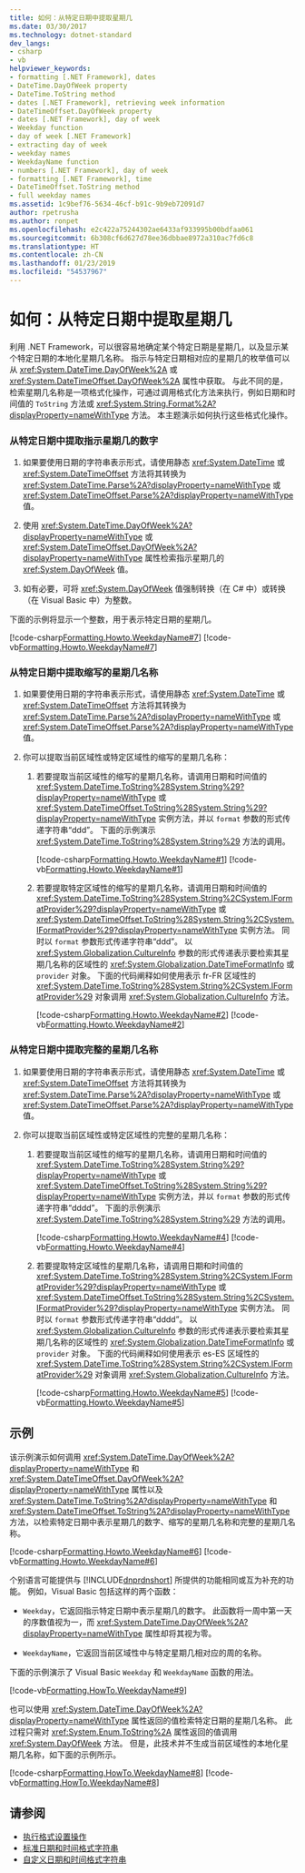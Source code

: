 ```yaml
---
title: 如何：从特定日期中提取星期几
ms.date: 03/30/2017
ms.technology: dotnet-standard
dev_langs:
- csharp
- vb
helpviewer_keywords:
- formatting [.NET Framework], dates
- DateTime.DayOfWeek property
- DateTime.ToString method
- dates [.NET Framework], retrieving week information
- DateTimeOffset.DayOfWeek property
- dates [.NET Framework], day of week
- Weekday function
- day of week [.NET Framework]
- extracting day of week
- weekday names
- WeekdayName function
- numbers [.NET Framework], day of week
- formatting [.NET Framework], time
- DateTimeOffset.ToString method
- full weekday names
ms.assetid: 1c9bef76-5634-46cf-b91c-9b9eb72091d7
author: rpetrusha
ms.author: ronpet
ms.openlocfilehash: e2c422a75244302ae6433af933995b00bdfaa061
ms.sourcegitcommit: 6b308cf6d627d78ee36dbbae8972a310ac7fd6c8
ms.translationtype: HT
ms.contentlocale: zh-CN
ms.lasthandoff: 01/23/2019
ms.locfileid: "54537967"
---
```

# <a name="how-to-extract-the-day-of-the-week-from-a-specific-date"></a>如何：从特定日期中提取星期几
利用 .NET Framework，可以很容易地确定某个特定日期是星期几，以及显示某个特定日期的本地化星期几名称。 指示与特定日期相对应的星期几的枚举值可以从 <xref:System.DateTime.DayOfWeek%2A> 或 <xref:System.DateTimeOffset.DayOfWeek%2A> 属性中获取。 与此不同的是，检索星期几名称是一项格式化操作，可通过调用格式化方法来执行，例如日期和时间值的 `ToString` 方法或 <xref:System.String.Format%2A?displayProperty=nameWithType> 方法。 本主题演示如何执行这些格式化操作。  
  
### <a name="to-extract-a-number-indicating-the-day-of-the-week-from-a-specific-date"></a>从特定日期中提取指示星期几的数字  
  
1.  如果要使用日期的字符串表示形式，请使用静态 <xref:System.DateTime> 或 <xref:System.DateTimeOffset> 方法将其转换为 <xref:System.DateTime.Parse%2A?displayProperty=nameWithType> 或 <xref:System.DateTimeOffset.Parse%2A?displayProperty=nameWithType> 值。  
  
2.  使用 <xref:System.DateTime.DayOfWeek%2A?displayProperty=nameWithType> 或 <xref:System.DateTimeOffset.DayOfWeek%2A?displayProperty=nameWithType> 属性检索指示星期几的 <xref:System.DayOfWeek> 值。  
  
3.  如有必要，可将 <xref:System.DayOfWeek> 值强制转换（在 C# 中）或转换（在 Visual Basic 中）为整数。  
  
 下面的示例将显示一个整数，用于表示特定日期的星期几。  
  
 [!code-csharp[Formatting.Howto.WeekdayName#7](../../../samples/snippets/csharp/VS_Snippets_CLR/Formatting.HowTo.WeekdayName/cs/weekdaynumber7.cs#7)]
 [!code-vb[Formatting.Howto.WeekdayName#7](../../../samples/snippets/visualbasic/VS_Snippets_CLR/Formatting.HowTo.WeekdayName/vb/weekdaynumber7.vb#7)]  
  
### <a name="to-extract-the-abbreviated-weekday-name-from-a-specific-date"></a>从特定日期中提取缩写的星期几名称  
  
1.  如果要使用日期的字符串表示形式，请使用静态 <xref:System.DateTime> 或 <xref:System.DateTimeOffset> 方法将其转换为 <xref:System.DateTime.Parse%2A?displayProperty=nameWithType> 或 <xref:System.DateTimeOffset.Parse%2A?displayProperty=nameWithType> 值。  
  
2.  你可以提取当前区域性或特定区域性的缩写的星期几名称：  
  
    1.  若要提取当前区域性的缩写的星期几名称，请调用日期和时间值的 <xref:System.DateTime.ToString%28System.String%29?displayProperty=nameWithType> 或 <xref:System.DateTimeOffset.ToString%28System.String%29?displayProperty=nameWithType> 实例方法，并以 `format` 参数的形式传递字符串“ddd”。 下面的示例演示 <xref:System.DateTime.ToString%28System.String%29> 方法的调用。  
  
         [!code-csharp[Formatting.Howto.WeekdayName#1](../../../samples/snippets/csharp/VS_Snippets_CLR/Formatting.HowTo.WeekdayName/cs/abbrname1.cs#1)]
         [!code-vb[Formatting.Howto.WeekdayName#1](../../../samples/snippets/visualbasic/VS_Snippets_CLR/Formatting.HowTo.WeekdayName/vb/abbrname1.vb#1)]  
  
    2.  若要提取特定区域性的缩写的星期几名称，请调用日期和时间值的 <xref:System.DateTime.ToString%28System.String%2CSystem.IFormatProvider%29?displayProperty=nameWithType> 或 <xref:System.DateTimeOffset.ToString%28System.String%2CSystem.IFormatProvider%29?displayProperty=nameWithType> 实例方法。 同时以 `format` 参数形式传递字符串“ddd”。 以 <xref:System.Globalization.CultureInfo> 参数的形式传递表示要检索其星期几名称的区域性的 <xref:System.Globalization.DateTimeFormatInfo> 或 `provider` 对象。 下面的代码阐释如何使用表示 fr-FR 区域性的 <xref:System.DateTime.ToString%28System.String%2CSystem.IFormatProvider%29> 对象调用 <xref:System.Globalization.CultureInfo> 方法。  
  
         [!code-csharp[Formatting.Howto.WeekdayName#2](../../../samples/snippets/csharp/VS_Snippets_CLR/Formatting.HowTo.WeekdayName/cs/abbrname2.cs#2)]
         [!code-vb[Formatting.Howto.WeekdayName#2](../../../samples/snippets/visualbasic/VS_Snippets_CLR/Formatting.HowTo.WeekdayName/vb/abbrname2.vb#2)]  
  
### <a name="to-extract-the-full-weekday-name-from-a-specific-date"></a>从特定日期中提取完整的星期几名称  
  
1.  如果要使用日期的字符串表示形式，请使用静态 <xref:System.DateTime> 或 <xref:System.DateTimeOffset> 方法将其转换为 <xref:System.DateTime.Parse%2A?displayProperty=nameWithType> 或 <xref:System.DateTimeOffset.Parse%2A?displayProperty=nameWithType> 值。  
  
2.  你可以提取当前区域性或特定区域性的完整的星期几名称：  
  
    1.  若要提取当前区域性的缩写的星期几名称，请调用日期和时间值的 <xref:System.DateTime.ToString%28System.String%29?displayProperty=nameWithType> 或 <xref:System.DateTimeOffset.ToString%28System.String%29?displayProperty=nameWithType> 实例方法，并以 `format` 参数的形式传递字符串“dddd”。 下面的示例演示 <xref:System.DateTime.ToString%28System.String%29> 方法的调用。  
  
         [!code-csharp[Formatting.Howto.WeekdayName#4](../../../samples/snippets/csharp/VS_Snippets_CLR/Formatting.HowTo.WeekdayName/cs/fullname4.cs#4)]
         [!code-vb[Formatting.Howto.WeekdayName#4](../../../samples/snippets/visualbasic/VS_Snippets_CLR/Formatting.HowTo.WeekdayName/vb/fullname4.vb#4)]  
  
    2.  若要提取特定区域性的星期几名称，请调用日期和时间值的 <xref:System.DateTime.ToString%28System.String%2CSystem.IFormatProvider%29?displayProperty=nameWithType> 或 <xref:System.DateTimeOffset.ToString%28System.String%2CSystem.IFormatProvider%29?displayProperty=nameWithType> 实例方法。 同时以 `format` 参数形式传递字符串“dddd”。 以 <xref:System.Globalization.CultureInfo> 参数的形式传递表示要检索其星期几名称的区域性的 <xref:System.Globalization.DateTimeFormatInfo> 或 `provider` 对象。 下面的代码阐释如何使用表示 es-ES 区域性的 <xref:System.DateTime.ToString%28System.String%2CSystem.IFormatProvider%29> 对象调用 <xref:System.Globalization.CultureInfo> 方法。  
  
         [!code-csharp[Formatting.Howto.WeekdayName#5](../../../samples/snippets/csharp/VS_Snippets_CLR/Formatting.HowTo.WeekdayName/cs/fullname5.cs#5)]
         [!code-vb[Formatting.Howto.WeekdayName#5](../../../samples/snippets/visualbasic/VS_Snippets_CLR/Formatting.HowTo.WeekdayName/vb/fullname5.vb#5)]  
  
## <a name="example"></a>示例  
 该示例演示如何调用 <xref:System.DateTime.DayOfWeek%2A?displayProperty=nameWithType> 和 <xref:System.DateTimeOffset.DayOfWeek%2A?displayProperty=nameWithType> 属性以及 <xref:System.DateTime.ToString%2A?displayProperty=nameWithType> 和 <xref:System.DateTimeOffset.ToString%2A?displayProperty=nameWithType> 方法，以检索特定日期中表示星期几的数字、缩写的星期几名称和完整的星期几名称。  
  
 [!code-csharp[Formatting.Howto.WeekdayName#6](../../../samples/snippets/csharp/VS_Snippets_CLR/Formatting.HowTo.WeekdayName/cs/example6.cs#6)]
 [!code-vb[Formatting.Howto.WeekdayName#6](../../../samples/snippets/visualbasic/VS_Snippets_CLR/Formatting.HowTo.WeekdayName/vb/example6.vb#6)]  
  
 个别语言可能提供与 [!INCLUDE[dnprdnshort](../../../includes/dnprdnshort-md.md)] 所提供的功能相同或互为补充的功能。 例如，Visual Basic 包括这样的两个函数：  
  
-   `Weekday`，它返回指示特定日期中表示星期几的数字。 此函数将一周中第一天的序数值视为一，而 <xref:System.DateTime.DayOfWeek%2A?displayProperty=nameWithType> 属性却将其视为零。  
  
-   `WeekdayName`，它返回当前区域性中与特定星期几相对应的周的名称。  
  
 下面的示例演示了 Visual Basic `Weekday` 和 `WeekdayName` 函数的用法。  
  
 [!code-vb[Formatting.HowTo.WeekdayName#9](../../../samples/snippets/visualbasic/VS_Snippets_CLR/Formatting.HowTo.WeekdayName/vb/example9.vb#9)]  
  
 也可以使用 <xref:System.DateTime.DayOfWeek%2A?displayProperty=nameWithType> 属性返回的值检索特定日期的星期几名称。 此过程只需对 <xref:System.Enum.ToString%2A> 属性返回的值调用 <xref:System.DayOfWeek> 方法。 但是，此技术并不生成当前区域性的本地化星期几名称，如下面的示例所示。  
  
 [!code-csharp[Formatting.HowTo.WeekdayName#8](../../../samples/snippets/csharp/VS_Snippets_CLR/Formatting.HowTo.WeekdayName/cs/Howto1.cs#8)]
 [!code-vb[Formatting.HowTo.WeekdayName#8](../../../samples/snippets/visualbasic/VS_Snippets_CLR/Formatting.HowTo.WeekdayName/vb/Howto1.vb#8)]  
  
## <a name="see-also"></a>请参阅

- [执行格式设置操作](../../../docs/standard/base-types/performing-formatting-operations.md)
- [标准日期和时间格式字符串](../../../docs/standard/base-types/standard-date-and-time-format-strings.md)
- [自定义日期和时间格式字符串](../../../docs/standard/base-types/custom-date-and-time-format-strings.md)

